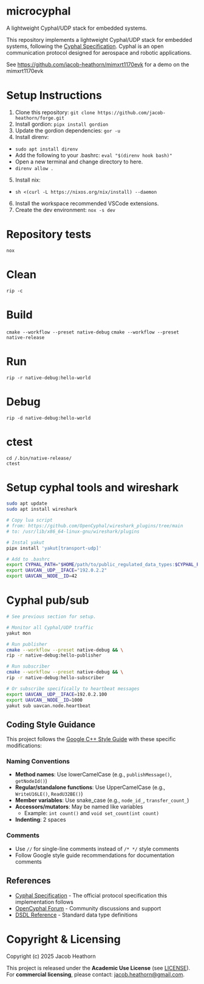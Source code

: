 # microcyphal

A lightweight Cyphal/UDP stack for embedded systems.

This repository implements a lightweight Cyphal/UDP stack for embedded systems, following the [Cyphal Specification](https://opencyphal.org/specification). Cyphal is an open communication protocol designed for aerospace and robotic applications.

See https://github.com/jacob-heathorn/mimxrt1170evk for a demo on the mimxrt1170evk

# Setup Instructions

1) Clone this repository: `git clone https://github.com/jacob-heathorn/forge.git`
2) Install gordion: `pipx install gordion`
3) Update the gordion dependencies: `gor -u`
4) Install direnv:
  * `sudo apt install direnv`
  * Add the following to your .bashrc: `eval "$(direnv hook bash)"`
  * Open a new terminal and change directory to here.
  * `direnv allow .`
5) Install nix:
  * `sh <(curl -L https://nixos.org/nix/install) --daemon`
6) Install the workspace recommended VSCode extensions.
7) Create the dev environment: `nox -s dev`

# Repository tests
`nox`

# Clean
`rip -c`

# Build
`cmake --workflow --preset native-debug`
`cmake --workflow --preset native-release`

# Run
`rip -r native-debug:hello-world`

# Debug
`rip -d native-debug:hello-world`

# ctest
```
cd /.bin/native-release/
ctest
```

# Setup cyphal tools and wireshark
```bash
sudo apt update
sudo apt install wireshark

# Copy lua script 
# from: https://github.com/OpenCyphal/wireshark_plugins/tree/main
# to: /usr/lib/x86_64-linux-gnu/wireshark/plugins

# Instal yakut
pipx install 'yakut[transport-udp]'

# Add to .bashrc
export CYPHAL_PATH="$HOME/path/to/public_regulated_data_types:$CYPHAL_PATH"
export UAVCAN__UDP__IFACE="192.0.2.2"
export UAVCAN__NODE__ID=42
```

# Cyphal pub/sub

```bash
# See previous section for setup.

# Monitor all Cyphal/UDP traffic
yakut mon

# Run publisher
cmake --workflow --preset native-debug && \
rip -r native-debug:hello-publisher

# Run subscriber
cmake --workflow --preset native-debug && \
rip -r native-debug:hello-subscriber

# Or subscribe specifically to heartbeat messages
export UAVCAN__UDP__IFACE=192.0.2.100
export UAVCAN__NODE__ID=1000
yakut sub uavcan.node.heartbeat
```

## Coding Style Guidance

This project follows the [Google C++ Style Guide](https://google.github.io/styleguide/cppguide.html) with these specific modifications:

### Naming Conventions
- **Method names**: Use lowerCamelCase (e.g., `publishMessage()`, `getNodeId()`)
- **Regular/standalone functions**: Use UpperCamelCase (e.g., `WriteU16LE()`, `ReadU32BE()`)
- **Member variables**: Use snake_case (e.g., `node_id_`, `transfer_count_`)
- **Accessors/mutators**: May be named like variables
  - Example: `int count()` and `void set_count(int count)`
- **Indenting**: 2 spaces

### Comments
- Use `//` for single-line comments instead of `/* */` style comments
- Follow Google style guide recommendations for documentation comments

## References

- [Cyphal Specification](https://opencyphal.org/specification) - The official protocol specification this implementation follows
- [OpenCyphal Forum](https://forum.opencyphal.org/) - Community discussions and support
- [DSDL Reference](https://github.com/OpenCyphal/public_regulated_data_types) - Standard data type definitions

# Copyright & Licensing

Copyright (c) 2025 Jacob Heathorn

This project is released under the **Academic Use License** (see [LICENSE](./LICENSE)).
For **commercial licensing**, please contact: <jacob.heathorn@gmail.com>.